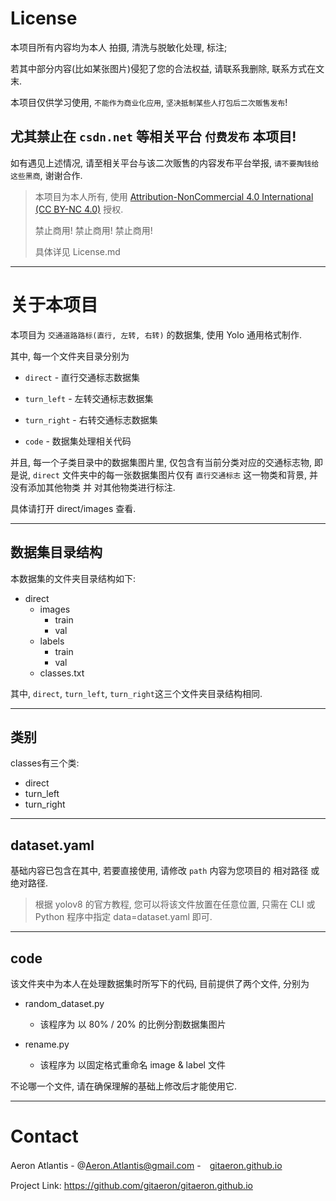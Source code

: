 # License

本项目所有内容均为本人 拍摄, 清洗与脱敏化处理, 标注; 

若其中部分内容(比如某张图片)侵犯了您的合法权益, 请联系我删除, 联系方式在文末.

本项目仅供学习使用, `不能作为商业化应用`, `坚决抵制某些人打包后二次贩售发布`! 

## 尤其禁止在 `csdn.net` 等相关平台 `付费发布` 本项目!

如有遇见上述情况, 请至相关平台与该二次贩售的内容发布平台举报, `请不要掏钱给这些黑商`, 谢谢合作.

> 本项目为本人所有, 使用 [Attribution-NonCommercial 4.0 International (CC BY-NC 4.0)](http://creativecommons.org/licenses/by-nc/4.0/) 授权. 
>
> 禁止商用! 禁止商用! 禁止商用!
> 
> 具体详见 License.md

---

# 关于本项目

本项目为 `交通道路路标(直行, 左转, 右转)` 的数据集, 使用 Yolo 通用格式制作.

其中, 每一个文件夹目录分别为

- `direct` - 直行交通标志数据集

- `turn_left` - 左转交通标志数据集

- `turn_right` - 右转交通标志数据集

- `code` - 数据集处理相关代码

并且, 每一个子类目录中的数据集图片里, 仅包含有当前分类对应的交通标志物, 即是说, `direct` 文件夹中的每一张数据集图片仅有 `直行交通标志` 这一物类和背景, 并没有添加其他物类 并 对其他物类进行标注. 

具体请打开 direct/images 查看.

---

## 数据集目录结构

本数据集的文件夹目录结构如下:

- direct
    - images
        - train
        - val
    - labels
        - train
        - val
    - classes.txt

其中, `direct`, `turn_left`, `turn_right`这三个文件夹目录结构相同.

---

## 类别

classes有三个类:

- direct
- turn_left
- turn_right

---

## dataset.yaml

基础内容已包含在其中, 若要直接使用, 请修改 `path` 内容为您项目的 相对路径 或 绝对路径.

> 根据 yolov8 的官方教程, 您可以将该文件放置在任意位置, 只需在 CLI 或 Python 程序中指定 data=dataset.yaml 即可.

---

## code

该文件夹中为本人在处理数据集时所写下的代码, 目前提供了两个文件, 分别为

- random_dataset.py
    - 该程序为 以 80% / 20% 的比例分割数据集图片

- rename.py
    - 该程序为 以固定格式重命名 image & label 文件


不论哪一个文件, 请在确保理解的基础上修改后才能使用它.

---

# Contact

Aeron Atlantis - @Aeron.Atlantis@gmail.com -　[gitaeron.github.io](https://gitaeron.gtihub.io)

Project Link: https://github.com/gitaeron/gitaeron.github.io




